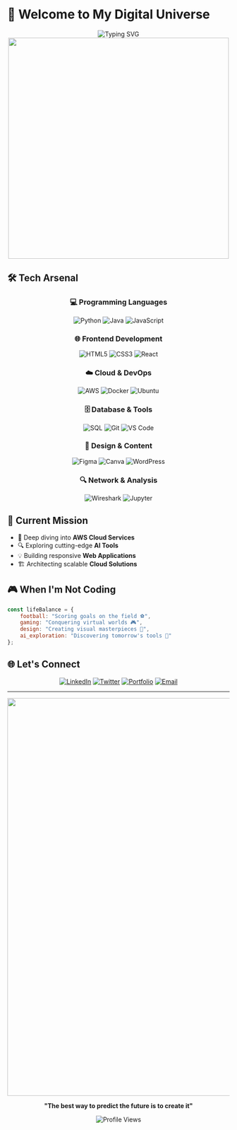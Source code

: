 # 👋 Welcome to My Digital Universe

<div align="center">
  <img src="https://readme-typing-svg.herokuapp.com?font=Fira+Code&size=30&duration=3000&pause=1000&color=58A6FF&center=true&vCenter=true&multiline=true&width=600&height=100&lines=Web+Developer+%7C+Cloud+Enthusiast;Code+%E2%80%A2+Create+%E2%80%A2+Deploy" alt="Typing SVG" />
</div>

<div align="center">
  <img src="https://user-images.githubusercontent.com/74038190/225813708-98b745f2-7d22-48cf-9150-083f1b00d6c9.gif" width="500">
</div>


## 🛠️ Tech Arsenal

<div align="center">

### 💻 Programming Languages
![Python](https://img.shields.io/badge/Python-3776AB?style=for-the-badge&logo=python&logoColor=white)
![Java](https://img.shields.io/badge/Java-ED8B00?style=for-the-badge&logo=java&logoColor=white)
![JavaScript](https://img.shields.io/badge/JavaScript-F7DF1E?style=for-the-badge&logo=javascript&logoColor=black)

### 🌐 Frontend Development
![HTML5](https://img.shields.io/badge/HTML5-E34F26?style=for-the-badge&logo=html5&logoColor=white)
![CSS3](https://img.shields.io/badge/CSS3-1572B6?style=for-the-badge&logo=css3&logoColor=white)
![React](https://img.shields.io/badge/React-20232A?style=for-the-badge&logo=react&logoColor=61DAFB)

### ☁️ Cloud & DevOps
![AWS](https://img.shields.io/badge/AWS-FF9900?style=for-the-badge&logo=amazon-aws&logoColor=white)
![Docker](https://img.shields.io/badge/Docker-2496ED?style=for-the-badge&logo=docker&logoColor=white)
![Ubuntu](https://img.shields.io/badge/Ubuntu-E95420?style=for-the-badge&logo=ubuntu&logoColor=white)

### 🗄️ Database & Tools
![SQL](https://img.shields.io/badge/SQL-4479A1?style=for-the-badge&logo=mysql&logoColor=white)
![Git](https://img.shields.io/badge/Git-F05032?style=for-the-badge&logo=git&logoColor=white)
![VS Code](https://img.shields.io/badge/VS_Code-007ACC?style=for-the-badge&logo=visual-studio-code&logoColor=white)

### 🎨 Design & Content
![Figma](https://img.shields.io/badge/Figma-F24E1E?style=for-the-badge&logo=figma&logoColor=white)
![Canva](https://img.shields.io/badge/Canva-00C4CC?style=for-the-badge&logo=canva&logoColor=white)
![WordPress](https://img.shields.io/badge/WordPress-21759B?style=for-the-badge&logo=wordpress&logoColor=white)

### 🔍 Network & Analysis
![Wireshark](https://img.shields.io/badge/Wireshark-1679A7?style=for-the-badge&logo=wireshark&logoColor=white)
![Jupyter](https://img.shields.io/badge/Jupyter-F37626?style=for-the-badge&logo=jupyter&logoColor=white)

</div>

## 🎯 Current Mission

- 🌱 Deep diving into **AWS Cloud Services**
- 🔍 Exploring cutting-edge **AI Tools**
- 💡 Building responsive **Web Applications**
- 🏗️ Architecting scalable **Cloud Solutions**

## 🎮 When I'm Not Coding

```javascript
const lifeBalance = {
    football: "Scoring goals on the field ⚽",
    gaming: "Conquering virtual worlds 🎮", 
    design: "Creating visual masterpieces 🎨",
    ai_exploration: "Discovering tomorrow's tools 🤖"
};
```

## 🌐 Let's Connect

<div align="center">
  
[![LinkedIn](https://img.shields.io/badge/LinkedIn-0077B5?style=for-the-badge&logo=linkedin&logoColor=white)](https://linkedin.com/in/your-linkedin)
[![Twitter](https://img.shields.io/badge/Twitter-1DA1F2?style=for-the-badge&logo=twitter&logoColor=white)](https://twitter.com/your-twitter)
[![Portfolio](https://img.shields.io/badge/Portfolio-FF5722?style=for-the-badge&logo=todoist&logoColor=white)](https://your-portfolio.com)
[![Email](https://img.shields.io/badge/Email-D14836?style=for-the-badge&logo=gmail&logoColor=white)](mailto:your-email@gmail.com)

</div>

---

<div align="center">
  <img src="https://user-images.githubusercontent.com/74038190/212284100-561aa473-3905-4a80-b561-0d28506553ee.gif" width="900">
  
  **"The best way to predict the future is to create it"**
  
  ![Profile Views](https://komarev.com/ghpvc/?username=Shreyas-2004-ai&color=blueviolet&style=for-the-badge)
</div>
